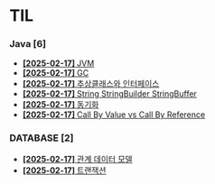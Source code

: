 # TIL
 
### Java [6]
- [**[2025-02-17]**  JVM](https://github.com/A-lass/TIL/blob/main/Java/JVM.md)
- [**[2025-02-17]**  GC](https://github.com/A-lass/TIL/blob/main/Java/GC.md)
- [**[2025-02-17]**  추상클래스와 인터페이스](https://github.com/A-lass/TIL/blob/main/Java/추상클래스와_인터페이스.md)
- [**[2025-02-17]**  String StringBuilder StringBuffer](https://github.com/A-lass/TIL/blob/main/Java/String_StringBuilder_StringBuffer.md)
- [**[2025-02-17]**  동기화](https://github.com/A-lass/TIL/blob/main/Java/동기화.md)
- [**[2025-02-17]**  Call By Value vs Call By Reference](https://github.com/A-lass/TIL/blob/main/Java/Call_By_Value_vs_Call_By_Reference.md)
### DATABASE [2]
- [**[2025-02-17]**  관계 데이터 모델](https://github.com/A-lass/TIL/blob/main/DATABASE/관계_데이터_모델.md)
- [**[2025-02-17]**  트랜잭션](https://github.com/A-lass/TIL/blob/main/DATABASE/트랜잭션.md)
